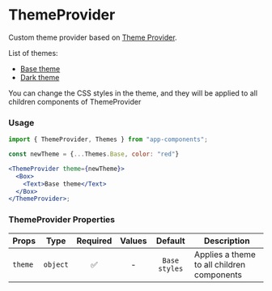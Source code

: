 # ThemeProvider

Custom theme provider based on [Theme Provider](https://www.styled-components.com/docs/advanced).

List of themes:

- [Base theme](/?path=/story/components-themecomponents--base-theme)
- [Dark theme](/?path=/story/components-themecomponents--dark-theme)

You can change the CSS styles in the theme, and they will be applied to all children components of ThemeProvider

### Usage

```js
import { ThemeProvider, Themes } from "app-components";
```

```jsx
const newTheme = {...Themes.Base, color: "red"}

<ThemeProvider theme={newTheme}>
  <Box>
    <Text>Base theme</Text>
  </Box>
</ThemeProvider>;
```

### ThemeProvider Properties

| Props   |   Type   | Required | Values |    Default    | Description                                 |
| ------- | :------: | :------: | :----: | :-----------: | ------------------------------------------- |
| `theme` | `object` |    ✅    |   -    | `Base styles` | Applies a theme to all children components |
